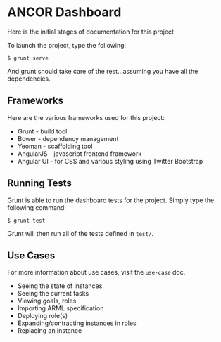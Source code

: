 # ANCOR Dashboard

Here is the initial stages of documentation for this project

To launch the project, type the following:

    $ grunt serve

And grunt should take care of the rest...assuming you have all the dependencies.

## Frameworks

Here are the various frameworks used for this project:

- Grunt - build tool
- Bower - dependency management
- Yeoman - scaffolding tool
- AngularJS - javascript frontend framework
- Angular UI - for CSS and various styling using Twitter Bootstrap

## Running Tests

Grunt is able to run the dashboard tests for the project. Simply type the following command:

    $ grunt test

Grunt will then run all of the tests defined in `test/`.

## Use Cases

For more information about use cases, visit the `use-case` doc.

- Seeing the state of instances
- Seeing the current tasks
- Viewing goals, roles
- Importing ARML specification
- Deploying role(s)
- Expanding/contracting instances in roles
- Replacing an instance
